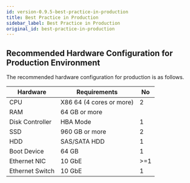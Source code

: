 ```yaml
---
id: version-0.9.5-best-practice-in-production
title: Best Practice in Production
sidebar_label: Best Practice in Production
original_id: best-practice-in-production
---
```


## Recommended Hardware Configuration for Production Environment

The recommended hardware configuration for production is as follows.

| Hardware        | Requirements             | No   |
| --------------- | ------------------------ | ---- |
| CPU             | X86 64 (4 cores or more) | 2    |
| RAM             | 64 GB or more            |      |
| Disk Controller | HBA Mode                 | 1    |
| SSD             | 960 GB or more           | 2    |
| HDD             | SAS/SATA HDD             | 1    |
| Boot Device     | 64 GB                    | 1    |
| Ethernet NIC    | 10 GbE                   | \>=1 |
| Ethernet Switch | 10 GbE                   | 1    |

####

